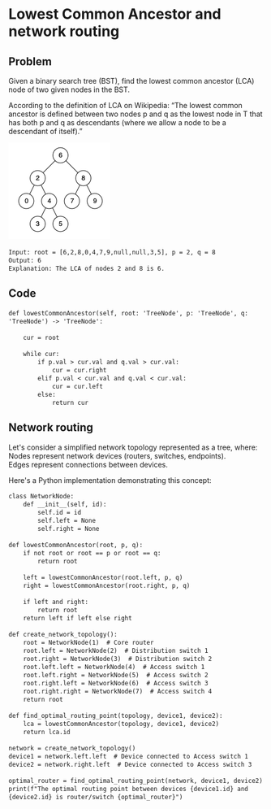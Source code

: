 # Lowest Common Ancestor and network routing

## Problem 
Given a binary search tree (BST), find the lowest common ancestor (LCA) node of two given nodes in the BST.

According to the definition of LCA on Wikipedia: “The lowest common ancestor is defined between two nodes p and q as the lowest node in T that has both p and q as descendants (where we allow a node to be a descendant of itself).”

![Binary Search Tree](./assets/binarysearchtree_improved.png)

    Input: root = [6,2,8,0,4,7,9,null,null,3,5], p = 2, q = 8
    Output: 6
    Explanation: The LCA of nodes 2 and 8 is 6.

## Code
```
def lowestCommonAncestor(self, root: 'TreeNode', p: 'TreeNode', q: 'TreeNode') -> 'TreeNode':

    cur = root

    while cur:
        if p.val > cur.val and q.val > cur.val:
            cur = cur.right
        elif p.val < cur.val and q.val < cur.val:
            cur = cur.left
        else:
            return cur
```


## Network routing
Let's consider a simplified network topology represented as a tree, where:\
Nodes represent network devices (routers, switches, endpoints).\
Edges represent connections between devices.

Here's a Python implementation demonstrating this concept:

```
class NetworkNode:
    def __init__(self, id):
        self.id = id
        self.left = None
        self.right = None

def lowestCommonAncestor(root, p, q):
    if not root or root == p or root == q:
        return root
    
    left = lowestCommonAncestor(root.left, p, q)
    right = lowestCommonAncestor(root.right, p, q)
    
    if left and right:
        return root
    return left if left else right

def create_network_topology():
    root = NetworkNode(1)  # Core router
    root.left = NetworkNode(2)  # Distribution switch 1
    root.right = NetworkNode(3)  # Distribution switch 2
    root.left.left = NetworkNode(4)  # Access switch 1
    root.left.right = NetworkNode(5)  # Access switch 2
    root.right.left = NetworkNode(6)  # Access switch 3
    root.right.right = NetworkNode(7)  # Access switch 4
    return root

def find_optimal_routing_point(topology, device1, device2):
    lca = lowestCommonAncestor(topology, device1, device2)
    return lca.id

network = create_network_topology()
device1 = network.left.left  # Device connected to Access switch 1
device2 = network.right.left  # Device connected to Access switch 3

optimal_router = find_optimal_routing_point(network, device1, device2)
print(f"The optimal routing point between devices {device1.id} and {device2.id} is router/switch {optimal_router}")
```